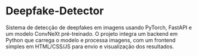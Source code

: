 # Deepfake-Detector
Sistema de detecção de deepfakes em imagens usando PyTorch, FastAPI e um modelo ConvNeXt pré-treinado. O projeto integra um backend em Python que carrega o modelo e processa imagens, com um frontend simples em HTML/CSS/JS para envio e visualização dos resultados.
